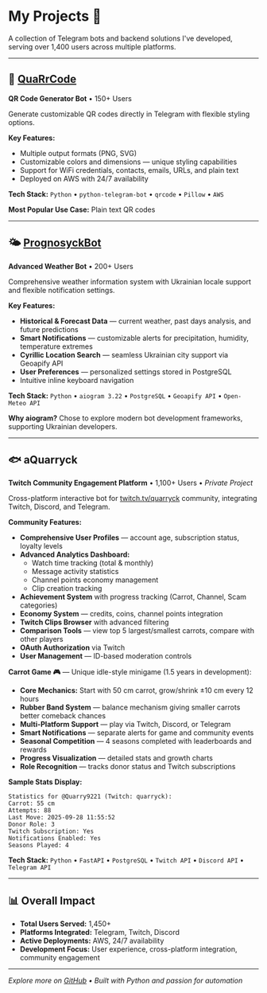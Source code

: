 # My Projects 🚀

A collection of Telegram bots and backend solutions I've developed, serving over 1,400 users across multiple platforms.

---

## 🔲 [QuaRrCode](https://github.com/Quarry9221/QuaRrCode)
**QR Code Generator Bot** • 150+ Users

Generate customizable QR codes directly in Telegram with flexible styling options.

**Key Features:**
- Multiple output formats (PNG, SVG)
- Customizable colors and dimensions — unique styling capabilities
- Support for WiFi credentials, contacts, emails, URLs, and plain text
- Deployed on AWS with 24/7 availability

**Tech Stack:** `Python` • `python-telegram-bot` • `qrcode` • `Pillow` • `AWS`

**Most Popular Use Case:** Plain text QR codes

---

## 🌤️ [PrognosyckBot](https://github.com/Quarry9221/PrognosyckBot)
**Advanced Weather Bot** • 200+ Users

Comprehensive weather information system with Ukrainian locale support and flexible notification settings.

**Key Features:**
- **Historical & Forecast Data** — current weather, past days analysis, and future predictions
- **Smart Notifications** — customizable alerts for precipitation, humidity, temperature extremes
- **Cyrillic Location Search** — seamless Ukrainian city support via Geoapify API
- **User Preferences** — personalized settings stored in PostgreSQL
- Intuitive inline keyboard navigation

**Tech Stack:** `Python` • `aiogram 3.22` • `PostgreSQL` • `Geoapify API` • `Open-Meteo API`

**Why aiogram?** Chose to explore modern bot development frameworks, supporting Ukrainian developers.

---

## 🐟 aQuarryck
**Twitch Community Engagement Platform** • 1,100+ Users • *Private Project*

Cross-platform interactive bot for [twitch.tv/quarryck](https://twitch.tv/quarryck) community, integrating Twitch, Discord, and Telegram.

**Community Features:**
- **Comprehensive User Profiles** — account age, subscription status, loyalty levels
- **Advanced Analytics Dashboard:**
  - Watch time tracking (total & monthly)
  - Message activity statistics
  - Channel points economy management
  - Clip creation tracking
- **Achievement System** with progress tracking (Carrot, Channel, Scam categories)
- **Economy System** — credits, coins, channel points integration
- **Twitch Clips Browser** with advanced filtering
- **Comparison Tools** — view top 5 largest/smallest carrots, compare with other players
- **OAuth Authorization** via Twitch
- **User Management** — ID-based moderation controls

**Carrot Game 🎮** — Unique idle-style minigame (1.5 years in development):
- **Core Mechanics:** Start with 50 cm carrot, grow/shrink ±10 cm every 12 hours
- **Rubber Band System** — balance mechanism giving smaller carrots better comeback chances
- **Multi-Platform Support** — play via Twitch, Discord, or Telegram
- **Smart Notifications** — separate alerts for game and community events
- **Seasonal Competition** — 4 seasons completed with leaderboards and rewards
- **Progress Visualization** — detailed stats and growth charts
- **Role Recognition** — tracks donor status and Twitch subscriptions

**Sample Stats Display:**
```
Statistics for @Quarry9221 (Twitch: quarryck):
Carrot: 55 cm
Attempts: 88
Last Move: 2025-09-28 11:55:52
Donor Role: 3
Twitch Subscription: Yes
Notifications Enabled: Yes
Seasons Played: 4
```

**Tech Stack:** `Python` • `FastAPI` • `PostgreSQL` • `Twitch API` • `Discord API` • `Telegram API`

---

## 📊 Overall Impact
- **Total Users Served:** 1,450+
- **Platforms Integrated:** Telegram, Twitch, Discord
- **Active Deployments:** AWS, 24/7 availability
- **Development Focus:** User experience, cross-platform integration, community engagement

---

*Explore more on [GitHub](https://github.com/Quarry9221) • Built with Python and passion for automation*
